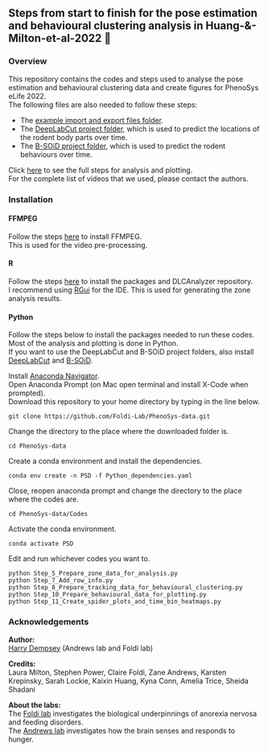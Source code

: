 ## Steps from start to finish for the pose estimation and behavioural clustering analysis in Huang-&-Milton-et-al-2022 🐁

### Overview

This repository contains the codes and steps used to analyse the pose estimation and behavioural clustering data and create figures for PhenoSys eLife 2022. <br>
The following files are also needed to follow these steps:
* The [example import and export files folder](https://figshare.com/s/145a99e0a3d57c72fa3c).
* The [DeepLabCut project folder](https://figshare.com/s/4d801e6659fd1a9528ee), which is used to predict the locations of the rodent body parts over time.
* The [B-SOiD project folder](https://figshare.com/s/7ff44dbae7135df9ca54), which is used to predict the rodent behaviours over time.

Click [here](https://github.com/Foldi-Lab/PhenoSys-data/tree/main/Codes) to see the full steps for analysis and plotting. <br>
For the complete list of videos that we used, please contact the authors.

### Installation

#### FFMPEG

Follow the steps [here](https://www.geeksforgeeks.org/how-to-install-ffmpeg-on-windows/) to install FFMPEG. <br>
This is used for the video pre-processing.

#### R

Follow the steps [here](https://github.com/ETHZ-INS/DLCAnalyzer) to install the packages and DLCAnalyzer repository. <br>
I recommend using [RGui](https://cran.r-project.org/bin/windows/base/) for the IDE.
This is used for generating the zone analysis results.

#### Python

Follow the steps below to install the packages needed to run these codes. <br>
Most of the analysis and plotting is done in Python. <br>
If you want to use the DeepLabCut and B-SOiD project folders, also install [DeepLabCut](https://github.com/DeepLabCut/DeepLabCut) and [B-SOiD](https://github.com/YttriLab/B-SOID).

Install [Anaconda Navigator](https://www.anaconda.com/products/distribution). <br>
Open Anaconda Prompt (on Mac open terminal and install X-Code when prompted). <br>
Download this repository to your home directory by typing in the line below.
```
git clone https://github.com/Foldi-Lab/PhenoSys-data.git
```
Change the directory to the place where the downloaded folder is. <br>
```
cd PhenoSys-data
```

Create a conda environment and install the dependencies.
```
conda env create -n PSD -f Python_dependencies.yaml
```

Close, reopen anaconda prompt and change the directory to the place where the codes are.
```
cd PhenoSys-data/Codes
```

Activate the conda environment.
```
conda activate PSD
```

Edit and run whichever codes you want to.
```
python Step_5_Prepare_zone_data_for_analysis.py
python Step_7_Add_row_info.py
python Step_8_Prepare_tracking_data_for_behavioural_clustering.py
python Step_10_Prepare_behavioural_data_for_plotting.py
python Step_11_Create_spider_plots_and_time_bin_heatmaps.py
```

### Acknowledgements

__Author:__ <br>
[Harry Dempsey](https://github.com/H-Dempsey) (Andrews lab and Foldi lab) <br>

__Credits:__ <br>
Laura Milton, Stephen Power, Claire Foldi, Zane Andrews, Karsten Krepinsky, Sarah Lockie, Kaixin Huang, Kyna Conn, Amelia Trice, Sheida Shadani <br>

__About the labs:__ <br>
The [Foldi lab](https://www.monash.edu/discovery-institute/foldi-lab) investigates the biological underpinnings of anorexia nervosa and feeding disorders. <br>
The [Andrews lab](https://www.monash.edu/discovery-institute/andrews-lab) investigates how the brain senses and responds to hunger. <br>
